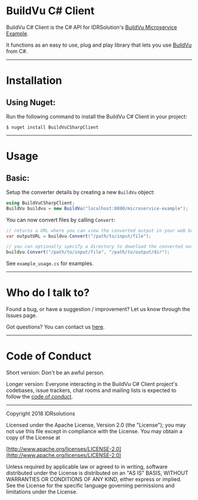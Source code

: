 # BuildVu C# Client #

BuildVu C# Client is the C# API for IDRSolution's [BuildVu Microservice Example](https://github.com/idrsolutions/buildvu-microservice-example).

It functions as an easy to use, plug and play library that lets you use [BuildVu](https://www.idrsolutions.com/buildvu/) from C#. 

-----

# Installation #

## Using Nuget: ##

Run the following command to install the BuildVu C# Client in your project:

    $ nuget install BuildVuCSharpClient

-----

# Usage #

## Basic: #

Setup the converter details by creating a new `BuildVu` object:
```c#
using BuildVuCSharpClient;
BuildVu buildvu = new BuildVu("localhost:8080/microservice-example");
```

You can now convert files by calling `Convert`:
```c#
// returns a URL where you can view the converted output in your web browser
var outputURL = buildvu.Convert("/path/to/input/file");

// you can optionally specify a directory to download the converted output to
buildvu.Convert("/path/to/input/file", "/path/to/output/dir");
```

See `example_usage.cs` for examples.

-----

# Who do I talk to? #

Found a bug, or have a suggestion / improvement? Let us know through the Issues page.

Got questions? You can contact us [here](https://idrsolutions.zendesk.com/hc/en-us/requests/new).

-----

# Code of Conduct #

Short version: Don't be an awful person.

Longer version: Everyone interacting in the BuildVu C# Client project's codebases, issue trackers, chat rooms and mailing lists is expected to follow the [code of conduct](CODE_OF_CONDUCT.md).  

-----
Copyright 2018 IDRsolutions

Licensed under the Apache License, Version 2.0 (the "License");
you may not use this file except in compliance with the License.
You may obtain a copy of the License at

[http://www.apache.org/licenses/LICENSE-2.0](http://www.apache.org/licenses/LICENSE-2.0)

Unless required by applicable law or agreed to in writing, software
distributed under the License is distributed on an "AS IS" BASIS,
WITHOUT WARRANTIES OR CONDITIONS OF ANY KIND, either express or implied.
See the License for the specific language governing permissions and
limitations under the License.